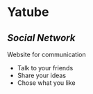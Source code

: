 # Yatube
## _Social Network_


Website for communication

- Talk to your friends
- Share your ideas
- Chose what you like

